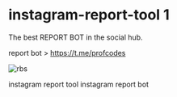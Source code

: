# instagram-report-tool 1

The best REPORT BOT in the social hub. 

report bot > https://t.me/profcodes

![rbs](https://github.com/user-attachments/assets/79d4022f-853b-4acb-adb9-f7db7ce6ce55)

instagram report tool
instagram report bot



